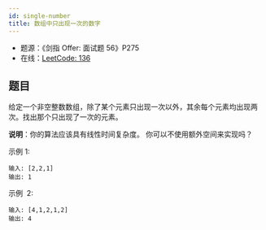 ```yaml
---
id: single-number
title: 数组中只出现一次的数字
---
```


- 题源：《剑指 Offer: 面试题 56》P275
- 在线：[LeetCode: 136](https://leetcode-cn.com/problems/single-number)

## 题目

给定一个非空整数数组，除了某个元素只出现一次以外，其余每个元素均出现两次。找出那个只出现了一次的元素。

**说明**：你的算法应该具有线性时间复杂度。 你可以不使用额外空间来实现吗？

示例 1:

```text
输入: [2,2,1]
输出: 1
```

示例  2:

```text
输入: [4,1,2,1,2]
输出: 4
```
